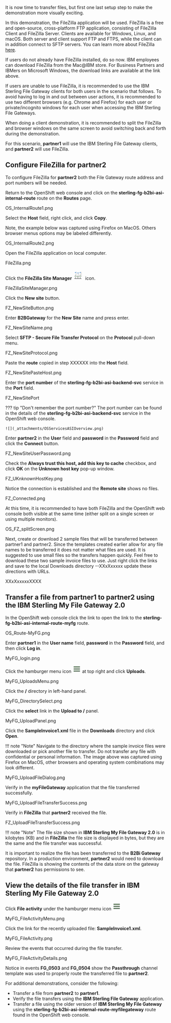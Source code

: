 It is now time to transfer files, but first one last setup step to make the demonstration more visually exciting.

In this demonstration, the FileZilla application will be used.  FileZilla is a free and open-source, cross-platform FTP application, consisting of FileZilla Client and FileZilla Server. Clients are available for Windows, Linux, and macOS. Both server and client support FTP and FTPS, while the client can in addition connect to SFTP servers. You can learn more about FileZilla <a href="https://filezilla-project.org/" target="_blank">here</a>.

If users do not already have FileZilla installed, do so now. IBM employees can download FileZilla from the Mac@IBM store.  For Business Partners and IBMers on Microsoft Windows, the download links are available at the link above.

If users are unable to use FileZilla, it is recommended to use the IBM Sterling File Gateway clients for both users in the scenario that follows.  To avoid having to log in and out between user actions, it is recommended to use two different browsers (e.g. Chrome and Firefox) for each user or private/incognito windows for each user when accessing the IBM Sterling File Gateways.

When doing a client demonstration, it is recommended to split the FileZilla and browser windows on the same screen to avoid switching back and forth during the demonstration.

For this scenario, **partner1** will use the IBM Sterling File Gateway clients, and **partner2** will use FileZilla.

## Configure FileZilla for partner2

To configure FileZilla for **partner2** both the File Gateway route address and port numbers will be needed.

Return to the OpenShift web console and click on the **sterling-fg-b2bi-asi-internal-route** route on the **Routes** page.

OS_InternalRoute1.png

Select the **Host** field, right click, and click **Copy**.

Note, the example below was captured using Firefox on MacOS. Others browser menus options may be labeled differently.

OS_InternalRoute2.png

Open the FileZilla application on local computer.

FileZilla.png

Click the **FileZilla Site Manager** ![](_attachments/FZSiteManagerIcon.png) icon.

FileZillaSiteManager.png

Click the **New site** button.

FZ_NewSiteButton.png

Enter **B2BGateway** for the **New Site** name and press enter.

FZ_NewSiteName.png

Select **SFTP - Secure File Transfer Protocol** on the **Protocol** pull-down menu.

FZ_NewSiteProtocol.png

Paste the **route** copied in step XXXXXX into the **Host** field.

FZ_NewSitePasteHost.png

Enter the **port number** of the **sterling-fg-b2bi-asi-backend-svc** service in the **Port** field.

FZ_NewSitePort

??? tip "Don't remember the port number?"
    The port number can be found in the details of the **sterling-fg-b2bi-asi-backend-svc** service in the OpenShift web console.

    ![](_attachments/OSServicesASIOverview.png)

Enter **partner2** in the **User** field and **password** in the **Password** field and click the **Connect** button.

FZ_NewSiteUserPassword.png

Check the **Always trust this host, add this key to cache** checkbox, and click **OK** on the **Unknown host key** pop-up window.

FZ_UKnknownHostKey.png

Notice the connection is established and the **Remote site** shows no files.

FZ_Connected.png

At this time, it is recommended to have both FileZilla and the OpenShift web console both visible at the same time (either split on a single screen or using multiple monitors).

OS_FZ_splitScreen.png

Next, create or download 2 sample files that will be transferred between partner1 and partner2. Since the templates created earlier allow for any file names to be transferred it does not matter what files are used.  It is suggested to use small files so the transfers happen quickly.  Feel free to download these two sample invoice files to use. Just right click the links and save to the local Downloads directory --XXxXxxxxx update these directions with URLs.

XXxXxxxxxXXXX

## Transfer a file from partner1 to partner2 using the IBM Sterling My File Gateway 2.0

In the OpenShift web console click the link to open the link to the **sterling-fg-b2bi-asi-internal-route-myfg** route.

OS_Route-MyFG.png

Enter **partner1** in the **User name** field, **password** in the **Password** field, and then click **Log in**.

MyFG_login.png

Click the hamburger menu icon ![](_attachments/MyFG_HamburgerIcon.png) at top right and click **Uploads**.

MyFG_UploadsMenu.png

Click the **/** directory in left-hand panel.

MyFG_DirectorySelect.png

Click the **select** link in the **Upload to /** panel.

MyFG_UploadPanel.png

Click the **SampleInvoice1.xml** file in the **Downloads** directory and click **Open**.

!!! note "Note"
    Navigate to the directory where the sample invoice files were downloaded or pick another file to transfer.  Do not transfer any file with confidential or personal information. The image above was captured using Firefox on MacOS, other browsers and operating system combinations may look different.

MyFG_UploadFileDialog.png

Verify in the **myFileGateway** application that the file transferred successfully.

MyFG_UploadFileTransferSuccess.png

Verify in **FileZilla** that **partner2** received the file.

FZ_UploadFileTransferSuccess.png

!!! note "Note"
    The file size shown in **IBM Sterling My File Gateway 2.0** is in kilobytes (KB) and in **FileZilla** the file size is displayed in bytes, but they are the same and the file transfer was successful.

It is important to realize the file has been transferred to the **B2Bi Gateway** repository. In a production environment, **partner2** would need to download the file. FileZilla is showing the contents of the data store on the gateway that **partner2** has permissions to see.

## View the details of the file transfer in **IBM Sterling My File Gateway 2.0**

Click **File activity** under the hamburger menu icon ![](_attachments/MyFG_HamburgerIcon.png)

MyFG_FileActivityMenu.png

Click the link for the recently uploaded file: **SampleInvoice1.xml**.

MyFG_FileActivity.png

Review the events that occurred during the file transfer.

MyFG_FileActivityDetails.png

Notice in events **FG_0503** and **FG_0504** show the **Passthrough** channel template was used to properly route the transferred file to **partner2**.

For additional demonstrations, consider the following:

- Transfer a file from **partner2** to **partner1**.
- Verify the file transfers using the **IBM Sterling File Gateway** application.
- Transfer a file using the older version of **IBM Sterling My File Gateway** using the **sterling-fg-b2bi-asi-internal-route-myfilegateway** route found in the OpenShift web console.
